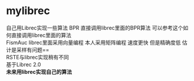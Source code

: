 # mylibrec
自己用Librec实现一些算法
BPR 直接调用librec里面的BPR算法 可以参考这个如何直接调用librec里面的算法  <br/>
FismAuc librec里面采用向量编程 本人采用矩阵编程 速度更快 但是精确度低 估计是采样有问题==  <br/>
RSTE与librec实现稍有不同<br/>
基于Librec 2.0 <br/>
<strong>未来用librec实现自己的算法<strong>
